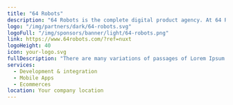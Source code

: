 ```yaml
---
title: "64 Robots"
description: "64 Robots is the complete digital product agency. At 64 Robots, everything is personal. They pride themselves on their unique intersection of high quality code, excellent design, and personal touch."
logo: "/img/partners/dark/64-robots.svg"
logoFull: "/img/sponsors/banner/light/64-robots.png"
link: https://www.64robots.com/?ref=nuxt
logoHeight: 40
icon: your-logo.svg
fullDescription: "There are many variations of passages of Lorem Ipsum available, but the majority have suffered alteration in some form, by injected humour, or randomised words which don't look even slightly believable. If you are going to use a passage of Lorem Ipsum, you need to be sure there isn't anything embarrassing hidden in the middle of text. All the Lorem Ipsum generators on the Internet tend to repeat predefined chunks as necessary, making this the first true generator on the Internet. It uses a dictionary of over 200 Latin words, combined with a handful of model sentence structures, to generate Lorem Ipsum which looks reasonable. The generated Lorem Ipsum is therefore always free from repetition, injected humour, or non-characteristic words etc."
services:
  - Development & integration
  - Mobile Apps
  - Ecommerces
location: Your company location
---
```

